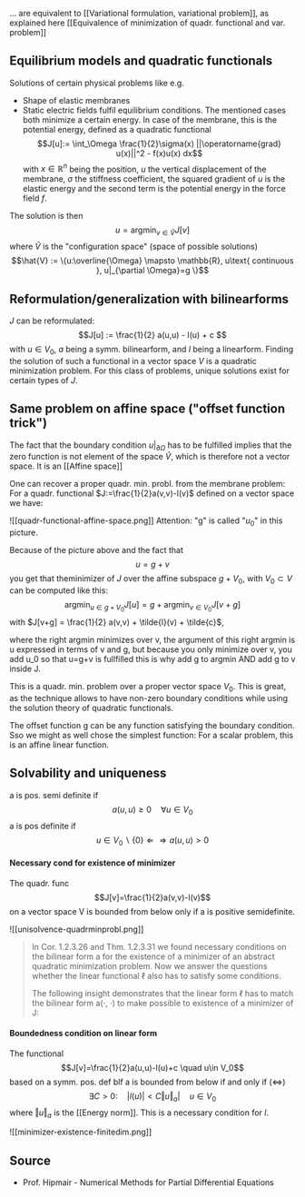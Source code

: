 
... are equivalent to [[Variational formulation, variational problem]], as explained here [[Equivalence of minimization of quadr. functional and var. problem]]

 
## Equilibrium models and quadratic functionals
Solutions of certain physical problems like e.g.
- Shape of elastic membranes
- Static electric fields
fulfil equilibrium conditions. The mentioned cases both minimize a certain energy. In case of the membrane, this is the potential energy, defined as a quadratic functional
$$J[u]:= \int_\Omega \frac{1}{2}\sigma(x) ||\operatorname{grad} u(x)||^2 - f(x)u(x) dx$$
with $x\in \mathbb{R}^n$ being the position, $u$ the vertical displacement of the membrane, $\sigma$ the stiffness coefficient, the squared gradient of $u$ is the elastic energy and the second term is the potential energy in the force field $f$.

The solution is then
$$u = \operatorname{argmin}_{v\in \hat{V}} J[v]$$
where $\hat{V}$ is the "configuration space" (space of possible solutions)
$$\hat{V} := \{u:\overline{\Omega} \mapsto \mathbb{R}, u\text{ continuous }, u|_{\partial \Omega}=g \}$$


## Reformulation/generalization with bilinearforms
$J$ can be reformulated:
$$J[u] := \frac{1}{2} a(u,u) - l(u) + c $$
with $u\in V_0$, $a$ being a symm. bilinearform, and $l$ being a linearform. Finding the solution of such a functional in a vector space $V$ is a quadratic minimization problem. For this class of problems, unique solutions exist for certain types of $J$.


## Same problem on affine space ("offset function trick")
The fact that the boundary condition $u|_{\partial \Omega}$ has to be fulfilled implies that the zero function is not element of the space $\hat{V}$, which is therefore not a vector space. It is an [[Affine space]] 

One can recover a proper quadr. min. probl. from the membrane problem:
For a quadr. functional $J:=\frac{1}{2}a(v,v)-l(v)$ defined on a vector space we have:

![[quadr-functional-affine-space.png]]
Attention: "g" is called "$u_0$" in this picture.

Because of the picture above and the fact that
$$u = g + v$$
you get that theminimizer of $J$ over the affine subspace $g + V_0$, with $V_0 \subset V$ can be computed like this:
$$\operatorname{argmin}_{u\in g+V_0} J[u] = g + \operatorname{argmin}_{v\in V_0} J[v+g] $$
with $J[v+g] = \frac{1}{2} a(v,v) + \tilde{l}(v) + \tilde{c}$,

where the right argmin minimizes over v, the argument of this right argmin is u expressed in terms of v and g, but because you only minimize over v, you add u_0 so that u=g+v is fullfilled
this is why add g to argmin AND add g to v inside J.

This is a quadr. min. problem over a proper vector space $V_0$. This is great, as the technique allows to have non-zero boundary conditions while using the solution theory of quadratic functionals.

The offset function g can be any function satisfying the boundary condition. Sso we might as well chose the simplest function: For a scalar problem, this is an affine linear function.



## Solvability and uniqueness

a is pos. semi definite if
$$a(u, u) ≥ 0 \quad∀u ∈ V_0$$
a is pos definite if
$$u ∈ V_0 \backslash \{0\} ⇐⇒ a(u, u) > 0 $$
#### Necessary cond for existence of minimizer
The quadr. func 
$$J[v]=\frac{1}{2}a(v,v)-l(v)$$
on a vector space V is bounded from below only if a is positive semidefinite.

![[unisolvence-quadrminprobl.png]]
>In Cor. 1.2.3.26 and Thm. 1.2.3.31 we found necessary conditions on the bilinear form a for the existence of a minimizer of an abstract quadratic minimization problem. Now we answer the questions whether the linear functional ℓ also has to satisfy some conditions.
>
>The following insight demonstrates that the linear form ℓ has to match the bilinear form a(·, ·) to make possible to existence of a minimizer of J:

#### Boundedness condition on linear form
The functional 
$$J[v]=\frac{1}{2}a(u,u)-l(u)+c \quad u\in V_0$$
based on a symm. pos. def blf a is bounded from below if and only if ($\iff$) 
$$\exists C>0 : \quad \vert l(u)\vert<C\Vert u\Vert_a\vert \quad u \in V_0$$
where $\Vert u\Vert_a$ is the [[Energy norm]]. This is a necessary condition for $l$.


![[minimizer-existence-finitedim.png]]





## Source
- Prof. Hipmair - Numerical Methods for Partial Differential Equations